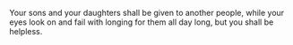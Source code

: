 Your sons and your daughters shall be given to another people, while your eyes look on and fail with longing for them all day long, but you shall be helpless.
